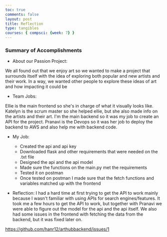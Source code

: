 ```yaml
---
toc: true
comments: false
layout: post
title: Reflection
type: tangibles
courses: { compsci: {week: 7} }
---
```


### Summary of Accomplishments
- About our Passion Project:

We all found out that we enjoy art so we wanted to make a project that surrounds itself with the idea of exploring both popular and new artists and their work. In a way, we wanted other people to explore these ideas of art and how impacting it could be

- Team Jobs:

Ellie is the main frontend so she's in charge of what it visually looks like. Katelyn is the scrum master so she helped ellie, but she also made info on the artists and their art. I'm the main backend so it was my job to create an API for the project. Pranavi is the Devops so it was her job to deploy the backend to AWS and also help me with backend code.

- My Job:
    - Created the api and api key
    - Downloaded flask and other requirements that were needed on the .txt file
    - Designed the api and the api model
    - Made sure the functions on the main.py met the requirements
    - Tested it on postman
    - Once tested on postman I made sure that the fetch functions and variables matched up with the frontend

- Reflection:
I had a hard time at first trying to get the API to work mainly because I wasn't familiar with using APIs for search engines/features. It took me a few hours to get the API to work, but together with Pranavi we were able to figure out the model for the api and the api itself. We also had some issues in the frontend with fetching the data from the backend, but it was fixed later on.

https://github.com/hanr12/arthubbackend/issues/1